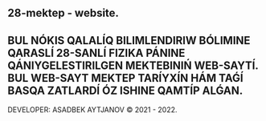28-mektep - website.
---------------------------
BUL NÓKIS QALALÍQ BILIMLENDIRIW BÓLIMINE QARASLÍ 28-SANLÍ FIZIKA PÁNINE QÁNIYGELESTIRILGEN MEKTEBINIŃ WEB-SAYTÍ.
BUL WEB-SAYT MEKTEP TARÍYXÍN HÁM TAǴÍ BASQA ZATLARDÍ ÓZ ISHINE QAMTÍP ALǴAN.
--------------------------------------------
DEVELOPER: ASADBEK AYTJANOV © 2021 - 2022.
